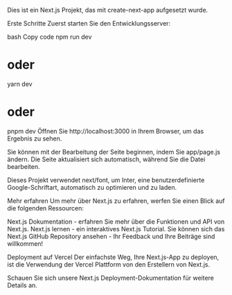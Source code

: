 Dies ist ein Next.js Projekt, das mit create-next-app aufgesetzt wurde.

Erste Schritte
Zuerst starten Sie den Entwicklungsserver:

bash
Copy code
npm run dev
# oder
yarn dev
# oder
pnpm dev
Öffnen Sie http://localhost:3000 in Ihrem Browser, um das Ergebnis zu sehen.

Sie können mit der Bearbeitung der Seite beginnen, indem Sie app/page.js ändern. Die Seite aktualisiert sich automatisch, während Sie die Datei bearbeiten.

Dieses Projekt verwendet next/font, um Inter, eine benutzerdefinierte Google-Schriftart, automatisch zu optimieren und zu laden.

Mehr erfahren
Um mehr über Next.js zu erfahren, werfen Sie einen Blick auf die folgenden Ressourcen:

Next.js Dokumentation - erfahren Sie mehr über die Funktionen und API von Next.js.
Next.js lernen - ein interaktives Next.js Tutorial.
Sie können sich das Next.js GitHub Repository ansehen - Ihr Feedback und Ihre Beiträge sind willkommen!

Deployment auf Vercel
Der einfachste Weg, Ihre Next.js-App zu deployen, ist die Verwendung der Vercel Plattform von den Erstellern von Next.js.

Schauen Sie sich unsere Next.js Deployment-Dokumentation für weitere Details an.